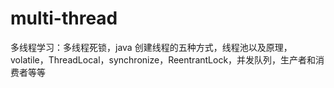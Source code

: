 # multi-thread
多线程学习：多线程死锁，java 创建线程的五种方式，线程池以及原理，volatile，ThreadLocal，synchronize，ReentrantLock，并发队列，生产者和消费者等等
